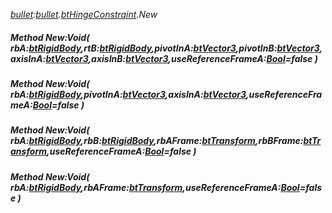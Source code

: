 _[bullet](../../modules/bullet/bullet-module.md):[bullet](../../modules/bullet/bullet-module.md).[btHingeConstraint](../../modules/bullet/bullet-bthingeconstraint.md).New_
##### Method New:Void( rbA:[btRigidBody](../../modules/bullet/bullet-btrigidbody.md),rtB:[btRigidBody](../../modules/bullet/bullet-btrigidbody.md),pivotInA:[btVector3](../../modules/bullet/bullet-btvector3.md),pivotInB:[btVector3](../../modules/bullet/bullet-btvector3.md),axisInA:[btVector3](../../modules/bullet/bullet-btvector3.md),axisInB:[btVector3](../../modules/bullet/bullet-btvector3.md),useReferenceFrameA:[Bool](../../modules/wonkey/wonkey-types-bool.md)=false )
##### Method New:Void( rbA:[btRigidBody](../../modules/bullet/bullet-btrigidbody.md),pivotInA:[btVector3](../../modules/bullet/bullet-btvector3.md),axisInA:[btVector3](../../modules/bullet/bullet-btvector3.md),useReferenceFrameA:[Bool](../../modules/wonkey/wonkey-types-bool.md)=false )
##### Method New:Void( rbA:[btRigidBody](../../modules/bullet/bullet-btrigidbody.md),rbB:[btRigidBody](../../modules/bullet/bullet-btrigidbody.md),rbAFrame:[btTransform](../../modules/bullet/bullet-bttransform.md),rbBFrame:[btTransform](../../modules/bullet/bullet-bttransform.md),useReferenceFrameA:[Bool](../../modules/wonkey/wonkey-types-bool.md)=false )
##### Method New:Void( rbA:[btRigidBody](../../modules/bullet/bullet-btrigidbody.md),rbAFrame:[btTransform](../../modules/bullet/bullet-bttransform.md),useReferenceFrameA:[Bool](../../modules/wonkey/wonkey-types-bool.md)=false )
